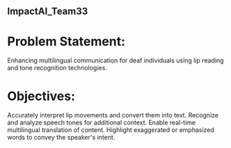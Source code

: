 ## ImpactAI_Team33

# Problem Statement:
  Enhancing multilingual communication for deaf individuals using lip reading and tone recognition technologies.

# Objectives:
  Accurately interpret lip movements and convert them into text.
  Recognize and analyze speech tones for additional context.
  Enable real-time multilingual translation of content.
  Highlight exaggerated or emphasized words to convey the speaker's intent.
